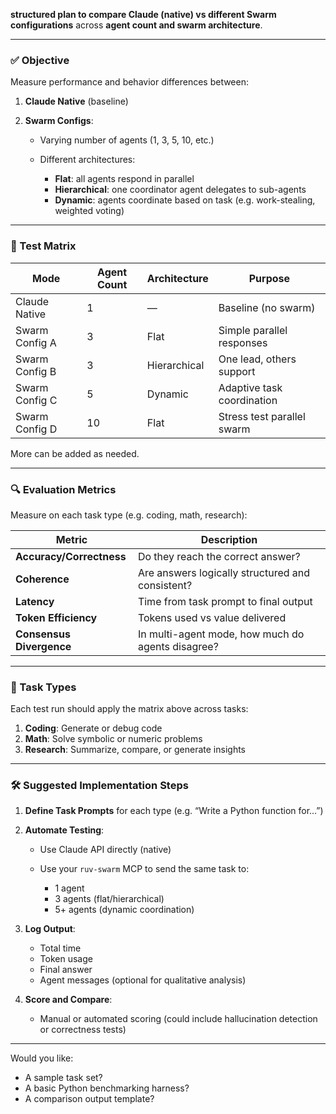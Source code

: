 **structured plan to compare Claude (native) vs different Swarm configurations** across **agent count and swarm architecture**.

---

### ✅ **Objective**

Measure performance and behavior differences between:

1. **Claude Native** (baseline)
2. **Swarm Configs**:

   * Varying number of agents (1, 3, 5, 10, etc.)
   * Different architectures:

     * **Flat**: all agents respond in parallel
     * **Hierarchical**: one coordinator agent delegates to sub-agents
     * **Dynamic**: agents coordinate based on task (e.g. work-stealing, weighted voting)

---

### 🧪 Test Matrix

| Mode           | Agent Count | Architecture | Purpose                    |
| -------------- | ----------- | ------------ | -------------------------- |
| Claude Native  | 1           | —            | Baseline (no swarm)        |
| Swarm Config A | 3           | Flat         | Simple parallel responses  |
| Swarm Config B | 3           | Hierarchical | One lead, others support   |
| Swarm Config C | 5           | Dynamic      | Adaptive task coordination |
| Swarm Config D | 10          | Flat         | Stress test parallel swarm |

More can be added as needed.

---

### 🔍 Evaluation Metrics

Measure on each task type (e.g. coding, math, research):

| Metric                   | Description                                       |
| ------------------------ | ------------------------------------------------- |
| **Accuracy/Correctness** | Do they reach the correct answer?                 |
| **Coherence**            | Are answers logically structured and consistent?  |
| **Latency**              | Time from task prompt to final output             |
| **Token Efficiency**     | Tokens used vs value delivered                    |
| **Consensus Divergence** | In multi-agent mode, how much do agents disagree? |

---

### 🧠 Task Types

Each test run should apply the matrix above across tasks:

1. **Coding**: Generate or debug code
2. **Math**: Solve symbolic or numeric problems
3. **Research**: Summarize, compare, or generate insights

---

### 🛠️ Suggested Implementation Steps

1. **Define Task Prompts** for each type (e.g. “Write a Python function for…”)

2. **Automate Testing**:

   * Use Claude API directly (native)
   * Use your `ruv-swarm` MCP to send the same task to:

     * 1 agent
     * 3 agents (flat/hierarchical)
     * 5+ agents (dynamic coordination)

3. **Log Output**:

   * Total time
   * Token usage
   * Final answer
   * Agent messages (optional for qualitative analysis)

4. **Score and Compare**:

   * Manual or automated scoring (could include hallucination detection or correctness tests)

---

Would you like:

* A sample task set?
* A basic Python benchmarking harness?
* A comparison output template?



